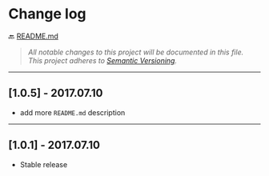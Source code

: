 # Change log

:back: [README.md](./README.md)

> _All notable changes to this project will be documented in this file._  
> _This project adheres to [Semantic Versioning](http://semver.org/)._

---

## [1.0.5] - 2017.07.10

- add more `README.md` description

---

## [1.0.1] - 2017.07.10

- Stable release

